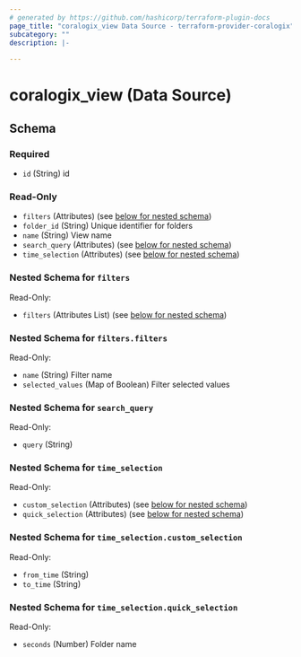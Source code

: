 ```yaml
---
# generated by https://github.com/hashicorp/terraform-plugin-docs
page_title: "coralogix_view Data Source - terraform-provider-coralogix"
subcategory: ""
description: |-
  
---
```


# coralogix_view (Data Source)





<!-- schema generated by tfplugindocs -->
## Schema

### Required

- `id` (String) id

### Read-Only

- `filters` (Attributes) (see [below for nested schema](#nestedatt--filters))
- `folder_id` (String) Unique identifier for folders
- `name` (String) View name
- `search_query` (Attributes) (see [below for nested schema](#nestedatt--search_query))
- `time_selection` (Attributes) (see [below for nested schema](#nestedatt--time_selection))

<a id="nestedatt--filters"></a>
### Nested Schema for `filters`

Read-Only:

- `filters` (Attributes List) (see [below for nested schema](#nestedatt--filters--filters))

<a id="nestedatt--filters--filters"></a>
### Nested Schema for `filters.filters`

Read-Only:

- `name` (String) Filter name
- `selected_values` (Map of Boolean) Filter selected values



<a id="nestedatt--search_query"></a>
### Nested Schema for `search_query`

Read-Only:

- `query` (String)


<a id="nestedatt--time_selection"></a>
### Nested Schema for `time_selection`

Read-Only:

- `custom_selection` (Attributes) (see [below for nested schema](#nestedatt--time_selection--custom_selection))
- `quick_selection` (Attributes) (see [below for nested schema](#nestedatt--time_selection--quick_selection))

<a id="nestedatt--time_selection--custom_selection"></a>
### Nested Schema for `time_selection.custom_selection`

Read-Only:

- `from_time` (String)
- `to_time` (String)


<a id="nestedatt--time_selection--quick_selection"></a>
### Nested Schema for `time_selection.quick_selection`

Read-Only:

- `seconds` (Number) Folder name
